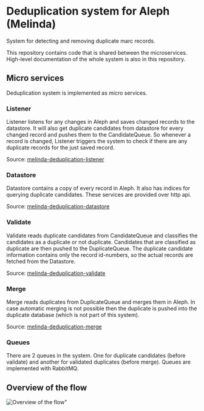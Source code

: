 # Deduplication system for Aleph (Melinda)

System for detecting and removing duplicate marc records.

This repository contains code that is shared between the microservices. High-level documentation of the whole system is also in this repository.


## Micro services

Deduplication system is implemented as micro services. 

### Listener

Listener listens for any changes in Aleph and saves changed records to the datastore. It will also get duplicate candidates from datastore for every changed record and pushes them to the CandidateQueue. So whenever a record is changed, Listener triggers the system to check if there are any duplicate records for the just saved record.

Source: [melinda-deduplication-listener](https://github.com/NatLibFi/melinda-deduplication-listener)


### Datastore

Datastore contains a copy of every record in Aleph. It also has indices for querying duplicate candidates. These services are provided over http api.

Source: [melinda-deduplication-datastore](https://github.com/NatLibFi/melinda-deduplication-datastore)


### Validate

Validate reads duplicate candidates from CandidateQueue and classifies the candidates as a duplicate or not duplicate. Candidates that are classified as duplicate are then pushed to the DuplicateQueue. The duplicate candidate information contains only the record id-numbers, so the actual records are fetched from the Datastore.

Source: [melinda-deduplication-validate](https://github.com/NatLibFi/melinda-deduplication-validate)

### Merge

Merge reads duplicates from DuplicateQueue and merges them in Aleph. In case automatic merging is not possible then the duplicate is pushed into the duplicate database (which is not part of this system).

Source: [melinda-deduplication-merge](https://github.com/NatLibFi/melinda-deduplication-merge)


### Queues

There are 2 queues in the system. One for duplicate candidates (before validate) and another for validated duplicates (before merge). Queues are implemented with RabbitMQ.


## Overview of the flow

![Overview of the flow"](architecture.png "Overview of the flow")
